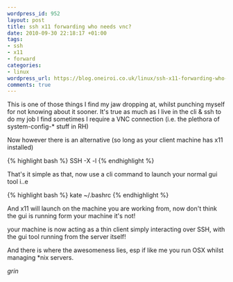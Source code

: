 ```yaml
--- 
wordpress_id: 952
layout: post
title: ssh x11 forwarding who needs vnc?
date: 2010-09-30 22:18:17 +01:00
tags: 
- ssh
- x11
- forward
categories: 
- linux
wordpress_url: https://blog.oneiroi.co.uk/linux/ssh-x11-forwarding-who-needs-vnc
comments: true
---
```

This is one of those things I find my jaw dropping at, whilst punching myself for not knowing about it sooner.
It's true as much as I live in the cli & ssh to do my job I find sometimes I require a VNC connection (i.e. the plethora of system-config-* stuff in RH)

Now however there is an alternative (so long as your client machine has x11 installed)

{% highlight bash %}
SSH -X <server ip> -l <user>
{% endhighlight %}

That's it simple as that, now use a cli command to launch your normal gui tool i..e

{% highlight bash %}
kate ~/.bashrc
{% endhighlight %}

And x11 will launch on the machine you are working from, now don't think the gui is running form your machine it's not!

your machine is now acting as a thin client simply interacting over SSH, with the gui tool running from the server itself!

And there is where the awesomeness lies, esp if like me you run OSX whilst managing *nix servers.

*grin*

